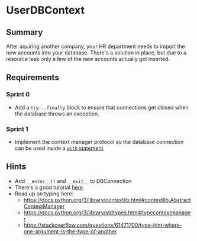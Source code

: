 # UserDBContext

## Summary
After aquiring another company, your HR department needs to import the
new accounts into your database. There's a solution in place, but due to a
resource leak only a few of the new accounts actually get inserted.


## Requirements

### Sprint 0
* Add a `try...finally` block to ensure that connections get closed when the database throws an exception.

### Sprint 1
* Implement the context manager protocol so the database connection can be used inside a [`with` statement](https://docs.python.org/3/reference/compound_stmts.html#the-with-statement).



















## Hints
* Add `__enter__()` and `__exit__` to DBConnection
* There's a good tutorial [here](https://realpython.com/python-with-statement/).
* Read up on typing here:
  - https://docs.python.org/3/library/contextlib.html#contextlib.AbstractContextManager
  - https://docs.python.org/3/library/stdtypes.html#typecontextmanager
  - https://stackoverflow.com/questions/61471700/type-hint-where-one-argument-is-the-type-of-another
